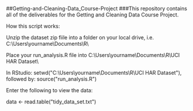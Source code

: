 ##Getting-and-Cleaning-Data_Course-Project
###This repository contains all of the deliverables for the Getting and Cleaning Data Course Project.

How this script works:

Unzip the dataset zip fiile into a folder on your local drive, i.e. C:\Users\yourname\Documents\R\

Place your run_analysis.R file into C:\Users\yourname\Documents\R\UCI HAR Dataset\

In RStudio: setwd("C:\Users\yourname\Documents\R\UCI HAR Dataset\"), followed by: source("run_analysis.R")

Enter the following to view the data:

data <- read.table("tidy_data_set.txt")
